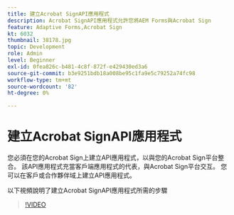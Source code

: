```yaml
---
title: 建立Acrobat SignAPI應用程式
description: Acrobat SignAPI應用程式允許您將AEM Forms與Acrobat Sign
feature: Adaptive Forms,Acrobat Sign
kt: 6032
thumbnail: 38178.jpg
topic: Development
role: Admin
level: Beginner
exl-id: 0fea826c-b481-4c8f-872f-e429430ed3a6
source-git-commit: b3e9251bdb18a008be95c1fa9e5c79252a74fc98
workflow-type: tm+mt
source-wordcount: '82'
ht-degree: 0%

---
```


# 建立Acrobat SignAPI應用程式

您必須在您的Acrobat Sign上建立API應用程式，以與您的Acrobat Sign平台整合。 該API應用程式充當客戶端應用程式的代表，與Acrobat Sign平台交互。 您可以在客戶或合作夥伴域上建立API應用程式。

以下視頻說明了建立Acrobat SignAPI應用程式所需的步驟

>[!VIDEO](https://video.tv.adobe.com/v/38178?quality=12&learn=on)

